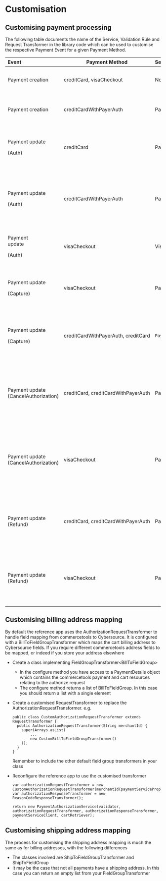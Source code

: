 # Customisation


## Customising payment processing

The following table documents the name of the Service, Validation Rule and Request Transformer in the library code which can be used to customise the respective Payment Event for a given Payment Method.

<table>
<thead>
<tr class="header">
<th style="text-align: left;"><div class="tablesorter-header-inner">
Event
</div></th>
<th>Payment Method</th>
<th style="text-align: left;"><div class="tablesorter-header-inner">
Service
</div></th>
<th style="text-align: left;"><div class="tablesorter-header-inner">
Validation Rules
</div></th>
<th style="text-align: left;"><div class="tablesorter-header-inner">
Request Transformer
</div></th>
<th style="text-align: left;"><div class="tablesorter-header-inner">
Response Transformer
</div></th>
<th style="text-align: left;"><div class="tablesorter-header-inner">
Notes
</div></th>
</tr>
</thead>
<tbody>
<tr class="odd">
<td style="text-align: left;">Payment creation</td>
<td>creditCard, visaCheckout</td>
<td style="text-align: left;">NoOpPaymentService</td>
<td style="text-align: left;"><br />
</td>
<td style="text-align: left;"><br />
</td>
<td style="text-align: left;"><br />
</td>
<td style="text-align: left;">Immediately returns empty success response</td>
</tr>
<tr class="even">
<td style="text-align: left;">Payment creation</td>
<td>creditCardWithPayerAuth</td>
<td style="text-align: left;">PayerAuthEnrolmentCheckService</td>
<td style="text-align: left;"><pre><code>TokenValidationRule</code></pre>
<pre><code>PaymentGreaterThanZeroValidationRule</code></pre>
<pre><code>PayerAuthEnrolmentHeadersValidationRule</code></pre></td>
<td style="text-align: left;">PayerAuthEnrolmentCheckRequestTransformer</td>
<td style="text-align: left;">PayerAuthEnrolmentCheckResponseTransformer</td>
<td style="text-align: left;">Validates input and makes enrolment check call</td>
</tr>
<tr class="odd">
<td style="text-align: left;"><p>Payment update</p>
<p>(Auth)</p></td>
<td>creditCard</td>
<td style="text-align: left;">PaymentAuthorizationService</td>
<td style="text-align: left;"><pre><code>TokenValidationRule</code></pre>
<pre><code>PaymentGreaterThanZeroValidationRule</code></pre>
<pre><code>ExpectNoEnrollmentDataValidationRule</code></pre></td>
<td style="text-align: left;">AuthorizationRequestTransformer</td>
<td style="text-align: left;">ReasonCodeResponseTransformer</td>
<td style="text-align: left;"><p>Validates input and makes payment authorisation call</p></td>
</tr>
<tr class="even">
<td style="text-align: left;"><p>Payment update</p>
<p>(Auth)</p></td>
<td>creditCardWithPayerAuth</td>
<td style="text-align: left;">PaymentAuthorizationService</td>
<td style="text-align: left;"><pre><code>TokenValidationRule</code></pre>
<pre><code>PaymentGreaterThanZeroValidationRule</code></pre>
<pre><code>PayerAuthEnrolmentHeadersValidationRule</code></pre>
<pre><code>PayerAuthEnrolmentResponseDataValidationRule</code></pre>
<pre><code>AuthorizationAllowedValidationRule</code></pre></td>
<td style="text-align: left;">AuthorizationWithPayerAuthRequestTransformer</td>
<td style="text-align: left;">AuthorizationWithPayerAuthResponseTransformer</td>
<td style="text-align: left;"><p>Validates input and makes authentication validation call</p>
<p>and payment authorisation call</p></td>
</tr>
<tr class="odd">
<td style="text-align: left;"><p>Payment <br />
update</p>
<p>(Auth)</p></td>
<td>visaCheckout</td>
<td style="text-align: left;">VisaCheckoutAuthorizationService</td>
<td style="text-align: left;"><pre><code>TokenValidationRule</code></pre>
<pre><code>ExpectNoEnrollmentDataValidationRule</code></pre>
<pre><code>PaymentGreaterThanZeroValidationRule</code></pre></td>
<td style="text-align: left;"><pre><code>VisaCheckoutAuthorizationRequestTransformer</code></pre>
<pre><code>VisaCheckoutDataRequestTransformer</code></pre></td>
<td style="text-align: left;"><pre><code>ReasonCodeResponseTransformer</code></pre></td>
<td style="text-align: left;"><br />
</td>
</tr>
<tr class="even">
<td style="text-align: left;"><p>Payment update</p>
<p>(Capture)</p></td>
<td>visaCheckout</td>
<td style="text-align: left;">PaymentCaptureService</td>
<td style="text-align: left;"><pre><code>expectTransactionValidationRule(objectMapper, TransactionState.INITIAL, TransactionType.CHARGE)</code></pre>
<pre><code>expectTransactionValidationRule(objectMapper, TransactionState.SUCCESS, TransactionType.AUTHORIZATION)</code></pre>
<pre><code>doNotExpectTransactionValidationRule(objectMapper, TransactionState.SUCCESS, TransactionType.CHARGE)</code></pre></td>
<td style="text-align: left;"><pre><code>VisaCheckoutCaptureRequestTransformer</code></pre></td>
<td style="text-align: left;"><pre><code>ReasonCodeResponseTransformer</code></pre></td>
<td style="text-align: left;"><br />
</td>
</tr>
<tr class="odd">
<td style="text-align: left;"><p>Payment update</p>
<p>(Capture)</p></td>
<td>creditCardWithPayerAuth, creditCard</td>
<td style="text-align: left;"><pre><code>PaymentCaptureService</code></pre></td>
<td style="text-align: left;"><pre><code>expectTransactionValidationRule(objectMapper, TransactionState.INITIAL, TransactionType.CHARGE)</code></pre>
<pre><code>expectTransactionValidationRule(objectMapper, TransactionState.SUCCESS, TransactionType.AUTHORIZATION)</code></pre>
<pre><code>doNotExpectTransactionValidationRule(objectMapper, TransactionState.SUCCESS, TransactionType.CHARGE)</code></pre></td>
<td style="text-align: left;"><pre><code>CaptureRequestTransformer</code></pre></td>
<td style="text-align: left;"><pre><code>ReasonCodeResponseTransformer</code></pre></td>
<td style="text-align: left;"><br />
</td>
</tr>
<tr class="even">
<td style="text-align: left;">Payment update (CancelAuthorization)</td>
<td>creditCard, creditCardWithPayerAuth</td>
<td style="text-align: left;">PaymentCancelAuthorizationService</td>
<td style="text-align: left;"><pre><code>expectTransactionValidationRule(objectMapper, TransactionState.INITIAL, TransactionType.CANCEL_AUTHORIZATION)</code></pre>
<pre><code>expectTransactionValidationRule(objectMapper, TransactionState.SUCCESS, TransactionType.AUTHORIZATION)</code></pre>
<pre><code>doNotExpectTransactionValidationRule(objectMapper, TransactionState.SUCCESS, TransactionType.CANCEL_AUTHORIZATION)</code></pre>
<pre><code>CancelAuthAmountEqualsAuthAmountValidationRule(objectMapper)</code></pre></td>
<td style="text-align: left;">AuthReversalRequestTransformer</td>
<td style="text-align: left;">ReasonCodeResponseTransformer</td>
<td style="text-align: left;"><br />
</td>
</tr>
<tr class="odd">
<td style="text-align: left;">Payment update (CancelAuthorization)</td>
<td>visaCheckout</td>
<td style="text-align: left;">PaymentCancelAuthorizationService</td>
<td style="text-align: left;"><pre><code>expectTransactionValidationRule(objectMapper, TransactionState.INITIAL, TransactionType.CANCEL_AUTHORIZATION)</code></pre>
<pre><code>expectTransactionValidationRule(objectMapper, TransactionState.SUCCESS, TransactionType.AUTHORIZATION)</code></pre>
<pre><code>doNotExpectTransactionValidationRule(objectMapper, TransactionState.SUCCESS, TransactionType.CANCEL_AUTHORIZATION)</code></pre>
<pre><code>CancelAuthAmountEqualsAuthAmountValidationRule(objectMapper)</code></pre></td>
<td style="text-align: left;">VisaCheckoutAuthReversalRequestTransformer</td>
<td style="text-align: left;">ReasonCodeResponseTransformer</td>
<td style="text-align: left;"><br />
</td>
</tr>
<tr class="even">
<td style="text-align: left;">Payment update (Refund)</td>
<td>creditCard, creditCardWithPayerAuth</td>
<td style="text-align: left;">PaymentRefundService</td>
<td style="text-align: left;"><pre><code>expectTransactionValidationRule(objectMapper, TransactionState.INITIAL, TransactionType.REFUND)</code></pre>
<pre><code>expectTransactionValidationRule(objectMapper, TransactionState.SUCCESS, TransactionType.AUTHORIZATION)</code></pre>
<pre><code>expectTransactionValidationRule(objectMapper, TransactionState.SUCCESS, TransactionType.CHARGE)</code></pre>
<pre><code>RefundTotalNoMoreThanChargeAmountValidationRule(objectMapper)</code></pre></td>
<td style="text-align: left;">CreditRequestTransformer</td>
<td style="text-align: left;">ReasonCodeResponseTransformer</td>
<td style="text-align: left;"><br />
</td>
</tr>
<tr class="odd">
<td style="text-align: left;">Payment update (Refund)</td>
<td>visaCheckout</td>
<td style="text-align: left;">PaymentRefundService</td>
<td style="text-align: left;"><pre><code>expectTransactionValidationRule(objectMapper, TransactionState.INITIAL, TransactionType.REFUND)</code></pre>
<pre><code>expectTransactionValidationRule(objectMapper, TransactionState.SUCCESS, TransactionType.AUTHORIZATION)</code></pre>
<pre><code>expectTransactionValidationRule(objectMapper, TransactionState.SUCCESS, TransactionType.CHARGE)</code></pre>
<pre><code>RefundTotalNoMoreThanChargeAmountValidationRule(objectMapper)</code></pre></td>
<td style="text-align: left;">VisaCheckoutCreditRequestTransformer</td>
<td style="text-align: left;">ReasonCodeResponseTransformer</td>
<td style="text-align: left;"><br />
</td>
</tr>
</tbody>
</table>

## Customising billing address mapping

By default the reference app uses the AuthorizationRequestTransformer to handle field mapping from commercetools to Cybersource. It is configured with a BillToFieldGroupTransformer which maps the cart billing address to Cybersource fields. If you require different commercetools address fields to be mapped, or indeed if you store your address elsewhere

  - Create a class implementing FieldGroupTransformer\<BillToFieldGroup\>
    - In the configure method you have access to a PaymentDetails object which contains the commercetools payment and cart resources relating to the authorize request
    - The configure method returns a list of BillToFieldGroup. In this case you should return a list with a single element
  - Create a customised RequestTransformer to replace the AuthorizationRequestTransformer. e.g.

		public class CustomAuthorizationRequestTransformer extends RequestTransformer {
		  public AuthorizationRequestTransformer(String merchantId) {
		    super(Arrays.asList(
		        ...
		        new CustomBillToFieldGroupTransformer()
		    ));
		  }
		}

	Remember to include the other default field group transformers in your class
  - Reconfigure the reference app to use the customised transformer

		var authorizationRequestTransformer = new CustomAuthorizationRequestTransformer(merchantId(paymentServiceProperties));
		var authorizationResponseTransformer = new ReasonCodeResponseTransformer();
		
		return new PaymentAuthorizationService(validator, authorizationRequestTransformer, authorizationResponseTransformer, paymentServiceClient, cartRetriever);


## Customising shipping address mapping

The process for customising the shipping address mapping is much the same as for billing addresses, with the following differences

- The classes involved are ShipToFieldGroupTransformer and ShipToFieldGroup
- It may be the case that not all payments have a shipping address. In this case you can return an empty list from your FieldGroupTransformer
